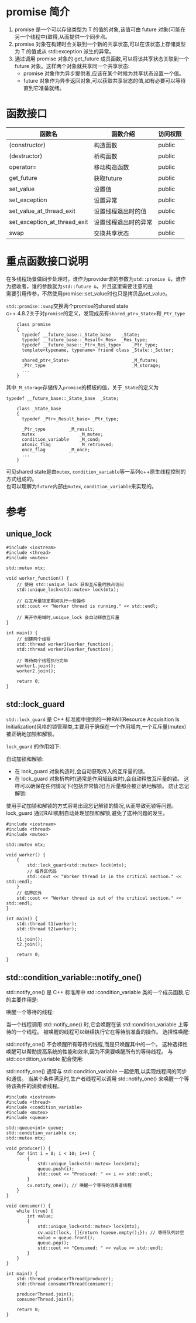 # promise 简介
1. promise 是一个可以存储类型为 T 的值的对象,该值可由 future 对象(可能在另一个线程中)取得,从而提供一个同步点。
2. promise 对象在构建时会关联到一个新的共享状态,可以在该状态上存储类型为 T 的值或从 std::exception 派生的异常。
3. 通过调用 promise 对象的 get_future 成员函数,可以将该共享状态关联到一个 future 对象。这样两个对象就共享同一个共享状态:
   - promise 对象作为异步提供者,应该在某个时候为共享状态设置一个值。
   - future 对象作为异步返回对象,可以获取共享状态的值,如有必要可以等待直到它准备就绪。

# 函数接口
| 函数名 | 函数介绍 | 访问权限 |
|---------|----------|--------|
| (constructor)   | 构造函数   |public |
| (destructor)   | 析构函数   |public |
| operator=   | 移动构造函数   |public |
| get_future   | 获取future   |public |
| set_value   | 设置值   |public |
| set_exception   | 设置异常   |public |
| set_value_at_thread_exit   | 设置线程退出时的值  |public |
| set_exception_at_thread_exit	   | 设置线程退出时的异常 |public |
| swap   | 交换共享状态 |public |

# 重点函数接口说明
在多线程场景做同步处理时，谁作为provider谁的参数为`std::promise &`，谁作为接收者，谁的参数就为`std::future &`，并且这里需要注意的是  
需要引用传参，不然使用promise::set_value时也只是拷贝品set_value。

`std::promise::swap`交换两个promise的shared state  
c++ 4.8.2关于对`promise`的定义，发现成员有`shared_ptr<_State>`和`_Ptr_type`
```
    class promise
    {
      typedef __future_base::_State_base 	_State;
      typedef __future_base::_Result<_Res>	_Res_type;
      typedef __future_base::_Ptr<_Res_type>	_Ptr_type;
      template<typename, typename> friend class _State::_Setter;

      shared_ptr<_State>                        _M_future;
      _Ptr_type                                 _M_storage;
      ...
    }
```
其中`_M_storage`存储传入`promise`的模板的值，关于`_State`的定义为
```
typedef __future_base::_State_base 	_State;

    class _State_base
    {
      typedef _Ptr<_Result_base> _Ptr_type;

      _Ptr_type			_M_result;
      mutex               	_M_mutex;
      condition_variable  	_M_cond;
      atomic_flag         	_M_retrieved;
      once_flag			_M_once;
      ...
    }
```
可见shared state是由`mutex`, `condition_variable`等一系列c++原生线程控制的方式组成的。  
也可以理解为`future`内部由`mutex`, `condition_variable`来实现的。

# 参考
## unique_lock
```
#include <iostream>
#include <thread>
#include <mutex>

std::mutex mtx;

void worker_function() {
    // 使用 std::unique_lock 获取互斥量的独占访问
    std::unique_lock<std::mutex> lock(mtx);
    
    // 在互斥量锁定期间执行一些操作
    std::cout << "Worker thread is running." << std::endl;
    
    // 离开作用域时,unique_lock 会自动释放互斥量
}

int main() {
    // 创建两个线程
    std::thread worker1(worker_function);
    std::thread worker2(worker_function);
    
    // 等待两个线程执行完毕
    worker1.join();
    worker2.join();
    
    return 0;
}

```
## std::lock_guard
`std::lock_guard` 是 C++ 标准库中提供的一种RAII(Resource Acquisition Is Initialization)风格的锁管理类,主要用于确保在一个作用域内,一个互斥量(mutex)被正确地加锁和解锁。

`lock_guard` 的作用如下:

自动加锁和解锁:

- 在 lock_guard 对象构造时,会自动获取传入的互斥量的锁。
- 在 lock_guard 对象析构时(通常是作用域结束时),会自动释放互斥量的锁。
这样可以确保在任何情况下(包括异常情况)互斥量都会被正确地解锁。
防止忘记解锁:

使用手动加锁和解锁的方式容易出现忘记解锁的情况,从而导致死锁等问题。
lock_guard 通过RAII机制自动处理加锁和解锁,避免了这种问题的发生。
```
#include <iostream>
#include <thread>
#include <mutex>

std::mutex mtx;

void worker() {
    {
        std::lock_guard<std::mutex> lock(mtx);
        // 临界区代码
        std::cout << "Worker thread is in the critical section." << std::endl;
    }
    // 临界区外
    std::cout << "Worker thread is out of the critical section." << std::endl;
}

int main() {
    std::thread t1(worker);
    std::thread t2(worker);

    t1.join();
    t2.join();

    return 0;
}

```

## std::condition_variable::notify_one()
std::notify_one() 是 C++ 标准库中 std::condition_variable 类的一个成员函数,它的主要作用是:

唤醒一个等待的线程:

当一个线程调用 std::notify_one() 时,它会唤醒在该 std::condition_variable 上等待的一个线程。
被唤醒的线程可以继续执行它在等待前准备的操作。
选择性唤醒:

std::notify_one() 不会唤醒所有等待的线程,而是只唤醒其中的一个。
这种选择性唤醒可以帮助提高系统的性能和效率,因为不需要唤醒所有的等待线程。
与 std::condition_variable 配合使用:

std::notify_one() 通常与 std::condition_variable 一起使用,以实现线程间的同步和通信。
当某个条件满足时,生产者线程可以调用 std::notify_one() 来唤醒一个等待该条件的消费者线程。
```
#include <iostream>
#include <thread>
#include <condition_variable>
#include <mutex>
#include <queue>

std::queue<int> queue;
std::condition_variable cv;
std::mutex mtx;

void producer() {
    for (int i = 0; i < 10; i++) {
        {
            std::unique_lock<std::mutex> lock(mtx);
            queue.push(i);
            std::cout << "Produced: " << i << std::endl;
        }
        cv.notify_one(); // 唤醒一个等待的消费者线程
    }
}

void consumer() {
    while (true) {
        int value;
        {
            std::unique_lock<std::mutex> lock(mtx);
            cv.wait(lock, []{return !queue.empty();}); // 等待队列非空
            value = queue.front();
            queue.pop();
            std::cout << "Consumed: " << value << std::endl;
        }
    }
}

int main() {
    std::thread producerThread(producer);
    std::thread consumerThread(consumer);

    producerThread.join();
    consumerThread.join();

    return 0;
}

```